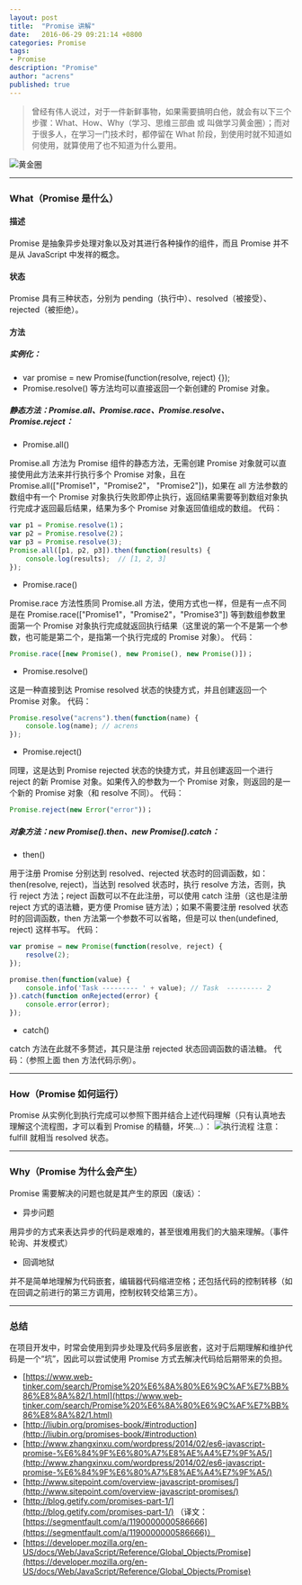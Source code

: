 ```yaml
---
layout: post
title:  "Promise 讲解"
date:   2016-06-29 09:21:14 +0800
categories: Promise
tags: 
- Promise
description: "Promise"
author: "acrens"
published: true
---
```


>曾经有伟人说过，对于一件新鲜事物，如果需要搞明白他，就会有以下三个步骤：What、How、Why（学习、思维三部曲 或 叫做学习黄金圈）；而对于很多人，在学习一门技术时，都停留在 What 阶段，到使用时就不知道如何使用，就算使用了也不知道为什么要用。
<!--more-->

![黄金圈](/css/images/whw.png)

---

### What（Promise 是什么）

#### 描述
Promise 是抽象异步处理对象以及对其进行各种操作的组件，而且 Promise 并不是从 JavaScript 中发祥的概念。
#### 状态
Promise 具有三种状态，分别为 pending（执行中）、resolved（被接受）、rejected（被拒绝）。
#### 方法
##### 实例化：

- var promise = new Promise(function(resolve, reject) {});
- Promise.resolve() 等方法均可以直接返回一个新创建的 Promise 对象。

##### 静态方法：Promise.all、Promise.race、Promise.resolve、Promise.reject：

- Promise.all()

Promise.all 方法为 Promise 组件的静态方法，无需创建 Promise 对象就可以直接使用此方法来并行执行多个 Promise 对象，且在 Promise.all(["Promise1"，"Promise2"， "Promise2"])，如果在 all 方法参数的数组中有一个 Promise 对象执行失败即停止执行，返回结果需要等到数组对象执行完成才返回最后结果，结果为多个 Promise 对象返回值组成的数组。 
代码：
``` javascript
var p1 = Promise.resolve(1)；
var p2 = Promise.resolve(2)；
var p3 = Promise.resolve(3);
Promise.all([p1, p2, p3]).then(function(results) {
    console.log(results);  // [1, 2, 3]
});
```

- Promise.race()

Promise.race 方法性质同 Promise.all 方法，使用方式也一样，但是有一点不同是在 Promise.race(["Promise1"，"Promise2"，"Promise3"]) 等到数组参数里面第一个 Promise 对象执行完成就返回执行结果（这里说的第一个不是第一个参数，也可能是第二个，是指第一个执行完成的 Promise 对象）。
代码：
``` javascript
Promise.race([new Promise(), new Promise(), new Promise()])；
```

- Promise.resolve()

这是一种直接到达 Promise resolved 状态的快捷方式，并且创建返回一个 Promise 对象。
代码：
``` javascript
Promise.resolve("acrens").then(function(name) {
    console.log(name); // acrens
});
```

- Promise.reject()

同理，这是达到 Promise rejected 状态的快捷方式，并且创建返回一个进行 reject 的新 Promise 对象。如果传入的参数为一个 Promise 对象，则返回的是一个新的 Promise 对象（和 resolve 不同）。
代码：
``` javascript
Promise.reject(new Error("error"))；
```

##### 对象方法：new Promise().then、new Promise().catch：

- then()

用于注册 Promise 分别达到 resolved、rejected 状态时的回调函数，如：then(resolve, reject)，当达到 resolved 状态时，执行 resolve 方法，否则，执行 reject 方法；reject 函数可以不在此注册，可以使用 catch 注册（这也是注册 reject 方式的语法糖，更方便 Promise 链方法）；如果不需要注册 resolved 状态时的回调函数，then 方法第一个参数不可以省略，但是可以 then(undefined, reject) 这样书写。
代码：
``` javascript
var promise = new Promise(function(resolve, reject) {
    resolve(2);
});

promise.then(function(value) {
    console.info('Task --------- ' + value); // Task  --------- 2
}).catch(function onRejected(error) {
    console.error(error);
});
```

- catch()

catch 方法在此就不多赘述，其只是注册 rejected 状态回调函数的语法糖。
代码：（参照上面 then 方法代码示例）。

---

### How（Promise 如何运行）
Promise 从实例化到执行完成可以参照下图并结合上述代码理解（只有认真地去理解这个流程图，才可以看到 Promise 的精髓，坏笑...）：
![执行流程](/css/images/flow.png)
注意：fulfill 就相当 resolved 状态。

---

### Why（Promise 为什么会产生）
Promise 需要解决的问题也就是其产生的原因（废话）：

- 异步问题

用异步的方式来表达异步的代码是艰难的，甚至很难用我们的大脑来理解。（事件轮询、并发模式）

- 回调地狱

并不是简单地理解为代码嵌套，编辑器代码缩进空格；还包括代码的控制转移（如在回调之前进行的第三方调用，控制权转交给第三方）。

--- 
### 总结
在项目开发中，时常会使用到异步处理及代码多层嵌套，这对于后期理解和维护代码是一个“坑”，因此可以尝试使用 Promise 方式去解决代码给后期带来的负担。

- [https://www.web-tinker.com/search/Promise%20%E6%8A%80%E6%9C%AF%E7%BB%86%E8%8A%82/1.html](https://www.web-tinker.com/search/Promise%20%E6%8A%80%E6%9C%AF%E7%BB%86%E8%8A%82/1.html)
- [http://liubin.org/promises-book/#introduction](http://liubin.org/promises-book/#introduction)
- [http://www.zhangxinxu.com/wordpress/2014/02/es6-javascript-promise-%E6%84%9F%E6%80%A7%E8%AE%A4%E7%9F%A5/](http://www.zhangxinxu.com/wordpress/2014/02/es6-javascript-promise-%E6%84%9F%E6%80%A7%E8%AE%A4%E7%9F%A5/)
- [http://www.sitepoint.com/overview-javascript-promises/](http://www.sitepoint.com/overview-javascript-promises/)
- [http://blog.getify.com/promises-part-1/](http://blog.getify.com/promises-part-1/) （译文：[https://segmentfault.com/a/1190000000586666](https://segmentfault.com/a/1190000000586666)）
- [https://developer.mozilla.org/en-US/docs/Web/JavaScript/Reference/Global_Objects/Promise](https://developer.mozilla.org/en-US/docs/Web/JavaScript/Reference/Global_Objects/Promise)